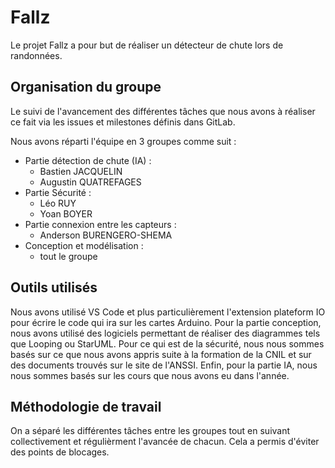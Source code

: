 # Fallz

Le projet Fallz a pour but de réaliser un détecteur de chute lors de randonnées.

## Organisation du groupe

Le suivi de l'avancement des différentes tâches que nous avons à réaliser ce fait via les issues et milestones définis dans GitLab.

Nous avons réparti l'équipe en 3 groupes comme suit :
- Partie détection de chute (IA) :
    - Bastien JACQUELIN
    - Augustin QUATREFAGES
- Partie Sécurité :
    - Léo RUY
    - Yoan BOYER
- Partie connexion entre les capteurs : 
    - Anderson BURENGERO-SHEMA
- Conception et modélisation :
    - tout le groupe

## Outils utilisés

Nous avons utilisé VS Code et plus particulièrement l'extension plateform IO pour écrire le code qui ira sur les cartes Arduino.
Pour la partie conception, nous avons utilisé des logiciels permettant de réaliser des diagrammes tels que Looping ou StarUML.
Pour ce qui est de la sécurité, nous nous sommes basés sur ce que nous avons appris suite à la formation de la CNIL et sur des documents trouvés sur le site de l'ANSSI.
Enfin, pour la partie IA, nous nous sommes basés sur les cours que nous avons eu dans l'année.

## Méthodologie de travail

On a séparé les différentes tâches entre les groupes tout en suivant collectivement et régulièrment l'avancée de chacun. Cela a permis d'éviter des points de blocages.
